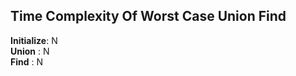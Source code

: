 ## Time Complexity Of Worst Case Union Find
__Initialize__: N  
__Union__     : N  
__Find__      : N